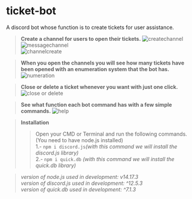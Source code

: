 # ticket-bot
A discord bot whose function is to create tickets for user assistance.

> **Create a channel for users to open their tickets.**
![createchannel](https://i.imgur.com/8yn4PDB.gif)
![messagechannel](https://i.imgur.com/kLNQJNj.gif)<br />
![channelcreate](https://i.imgur.com/wONtls5.gif)



> **When you open the channels you will see how many tickets have been opened with an enumeration system that the bot has.**<br />
![numeration](https://i.imgur.com/ws8nWn0.gif)



> **Close or delete a ticket whenever you want with just one click.**
![close or delete](https://i.imgur.com/4eaGqYt.gif)



> **See what function each bot command has with a few simple commands.**
![help](https://i.imgur.com/v1vG4qq.gif)

> **Installation**
>>Open your CMD or Terminal and run the following commands. (You need to have node.js installed)<br />
>>1.- `npm i discord.js`_(with this command we will install the discord.js library)_<br />
>>2.- `npm i quick.db` _(with this command we will install the quick.db library)_<br />

>_version of node.js used in development: v14.17.3_<br />
>_version of discord.js used in development: ^12.5.3_<br />
>_version of quick.db used in development: ^7.1.3_<br />
